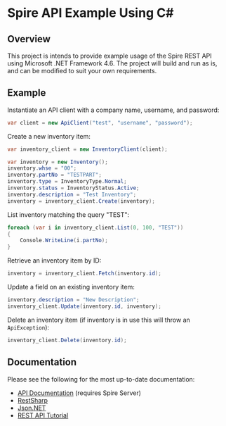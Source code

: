 # Spire API Example Using C&#35;

## Overview

This project is intends to provide example usage of the Spire REST API using
Microsoft .NET Framework 4.6. The project will build and run as is, and can be
modified to suit your own requirements.

## Example

Instantiate an API client with a company name, username, and password:

```C#
var client = new ApiClient("test", "username", "password");
```

Create a new inventory item:

```C#
var inventory_client = new InventoryClient(client);

var inventory = new Inventory();
inventory.whse = "00";
inventory.partNo = "TESTPART";
inventory.type = InventoryType.Normal;
inventory.status = InventoryStatus.Active;
inventory.description = "Test Inventory";
inventory = inventory_client.Create(inventory);
```

List inventory matching the query "TEST":

```C#
foreach (var i in inventory_client.List(0, 100, "TEST"))
{
    Console.WriteLine(i.partNo);
}
```

Retrieve an inventory item by ID:

```C#
inventory = inventory_client.Fetch(inventory.id);
```

Update a field on an existing inventory item:

```C#
inventory.description = "New Description";
inventory_client.Update(inventory.id, inventory);
```

Delete an inventory item (if inventory is in use this will throw an
`ApiException`):

```C#
inventory_client.Delete(inventory.id);
```


## Documentation

Please see the following for the most up-to-date documentation:

 * [API Documentation](https://localhost:10880/doc) (requires Spire Server)
 * [RestSharp](http://restsharp.org)
 * [Json.NET](http://www.newtonsoft.com/json)
 * [REST API Tutorial](http://www.restapitutorial.com/)
